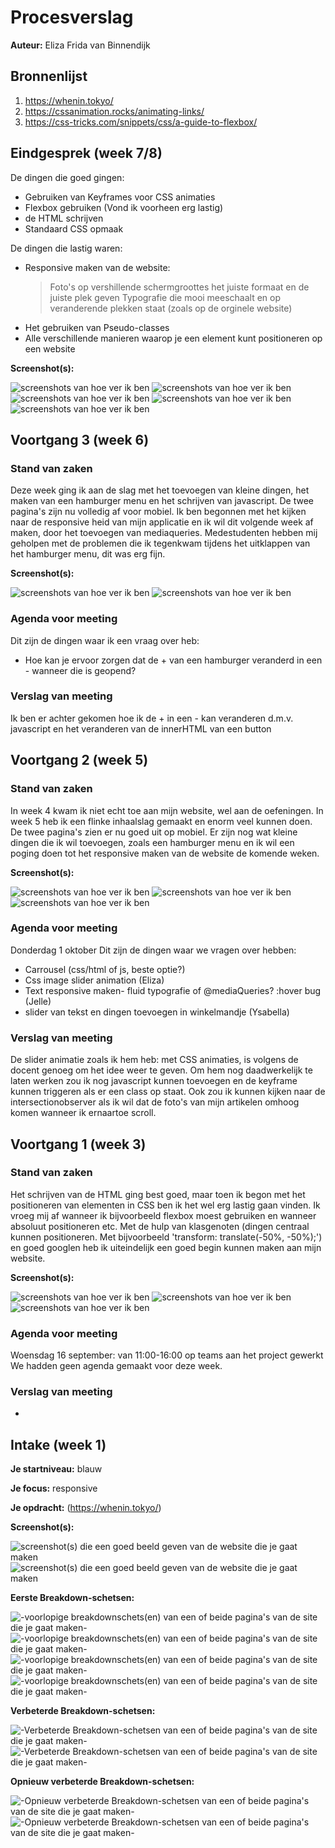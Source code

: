 # Procesverslag
**Auteur:** Eliza Frida van Binnendijk





## Bronnenlijst
1. https://whenin.tokyo/
2. https://cssanimation.rocks/animating-links/
3. https://css-tricks.com/snippets/css/a-guide-to-flexbox/



## Eindgesprek (week 7/8)

De dingen die goed gingen:
- Gebruiken van Keyframes voor CSS animaties
- Flexbox gebruiken (Vond ik voorheen erg lastig)
- de HTML schrijven
- Standaard CSS opmaak

De dingen die lastig waren:
- Responsive maken van de website: 
  > Foto's op vershillende schermgroottes het juiste formaat en de juiste plek geven 
  > Typografie die mooi meeschaalt en op veranderende plekken staat (zoals op de orginele website) 
- Het gebruiken van Pseudo-classes
- Alle verschillende manieren waarop je een element kunt positioneren op een website

**Screenshot(s):**

![screenshots van hoe ver ik ben](images/Voortgang4-1.png)
![screenshots van hoe ver ik ben](images/Voortgang4-2.png)
![screenshots van hoe ver ik ben](images/Voortgang4-3.png)
![screenshots van hoe ver ik ben](images/Voortgang4-4.png)
![screenshots van hoe ver ik ben](images/Voortgang4-5.png)



## Voortgang 3 (week 6)

### Stand van zaken

Deze week ging ik aan de slag met het toevoegen van kleine dingen, het maken van een hamburger menu en het schrijven van javascript. De twee pagina's zijn nu volledig af voor mobiel. Ik ben begonnen met het kijken naar de responsive heid van mijn applicatie en ik wil dit volgende week af maken, door het toevoegen van mediaqueries. Medestudenten hebben mij geholpen met de problemen die ik tegenkwam tijdens het uitklappen van het hamburger menu, dit was erg fijn.

**Screenshot(s):**

![screenshots van hoe ver ik ben](images/Voortgang3-1.JPG)
![screenshots van hoe ver ik ben](images/Voortgang3-2.JPG)


### Agenda voor meeting

Dit zijn de dingen waar ik een vraag over heb:
- Hoe kan je ervoor zorgen dat de + van een hamburger veranderd in een - wanneer die is geopend?

### Verslag van meeting

Ik ben er achter gekomen hoe ik de + in een - kan veranderen d.m.v. javascript en het veranderen van de innerHTML van een button



## Voortgang 2 (week 5)

### Stand van zaken

In week 4 kwam ik niet echt toe aan mijn website, wel aan de oefeningen. In week 5 heb ik een flinke inhaalslag gemaakt en enorm veel kunnen doen. De twee pagina's zien er nu goed uit op mobiel. Er zijn nog wat kleine dingen die ik wil toevoegen, zoals een hamburger menu en ik wil een poging doen tot het responsive maken van de website de komende weken.

**Screenshot(s):**

![screenshots van hoe ver ik ben](images/voortgang2-1.png)
![screenshots van hoe ver ik ben](images/voortgang2-2.png)
![screenshots van hoe ver ik ben](images/voortgang2-3.png)

### Agenda voor meeting

Donderdag 1 oktober
Dit zijn de dingen waar we vragen over hebben:
- Carrousel (css/html of js, beste optie?)
- Css image slider animation (Eliza)
- Text responsive maken- fluid typografie of @mediaQueries?
:hover bug (Jelle)
- slider van tekst en dingen toevoegen in winkelmandje (Ysabella)

### Verslag van meeting

De slider animatie zoals ik hem heb: met CSS animaties, is volgens de docent genoeg om het idee weer te geven. Om hem nog daadwerkelijk te laten werken zou ik nog javascript kunnen toevoegen en de keyframe kunnen triggeren als er een class op staat. Ook zou ik kunnen kijken naar de intersectionobserver als ik wil dat de foto's van mijn artikelen omhoog komen wanneer ik ernaartoe scroll.




## Voortgang 1 (week 3)

### Stand van zaken

Het schrijven van de HTML ging best goed, maar toen ik begon met het positioneren van elementen in CSS ben ik het wel erg lastig gaan vinden. Ik vroeg mij af wanneer ik bijvoorbeeld flexbox moest gebruiken en wanneer absoluut positioneren etc. Met de hulp van klasgenoten (dingen centraal kunnen positioneren. Met bijvoorbeeld 'transform: translate(-50%, -50%);') en goed googlen heb ik uiteindelijk een goed begin kunnen maken aan mijn website. 

**Screenshot(s):**

![screenshots van hoe ver ik ben](images/voortgang1-1.png)
![screenshots van hoe ver ik ben](images/voortgang1-2.png)
![screenshots van hoe ver ik ben](images/voortgang1-3.png)

### Agenda voor meeting

Woensdag 16 september: van 11:00-16:00 op teams aan het project gewerkt
We hadden geen agenda gemaakt voor deze week.

### Verslag van meeting

-



## Intake (week 1)

**Je startniveau:** blauw

**Je focus:** responsive

**Je opdracht:** (https://whenin.tokyo/)

**Screenshot(s):**

![screenshot(s) die een goed beeld geven van de website die je gaat maken](images/tokyo.JPG)
![screenshot(s) die een goed beeld geven van de website die je gaat maken](images/tokyo2.JPG)

**Eerste Breakdown-schetsen:**

![-voorlopige breakdownschets(en) van een of beide pagina's van de site die je gaat maken-](images/breakdown-01.jpg)
![-voorlopige breakdownschets(en) van een of beide pagina's van de site die je gaat maken-](images/breakdown-02.jpg)
![-voorlopige breakdownschets(en) van een of beide pagina's van de site die je gaat maken-](images/breakdown-03.jpg)
![-voorlopige breakdownschets(en) van een of beide pagina's van de site die je gaat maken-](images/breakdown-04.jpg)

**Verbeterde Breakdown-schetsen:**

![-Verbeterde Breakdown-schetsen van een of beide pagina's van de site die je gaat maken-](images/DeBreakdownschets2-03.jpg)
![-Verbeterde Breakdown-schetsen van een of beide pagina's van de site die je gaat maken-](images/DeBreakdownschets2-04.jpg)

**Opnieuw verbeterde Breakdown-schetsen:**

![-Opnieuw verbeterde Breakdown-schetsen van een of beide pagina's van de site die je gaat maken-](images/DeBreakdownschets3-03.jpg)
![-Opnieuw verbeterde Breakdown-schetsen van een of beide pagina's van de site die je gaat maken-](images/DeBreakdownschets3-04.jpg)
